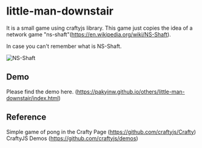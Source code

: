 # little-man-downstair
It is a small game using craftyjs library. This game just copies the idea of a network game "ns-shaft"(https://en.wikipedia.org/wiki/NS-Shaft).

In case you can't remember what is NS-Shaft.

![NS-Shaft](https://pakyinw.github.io/others/little-man-downstair/ns-shaft.jpg)

## Demo
Please find the demo here.
(https://pakyinw.github.io/others/little-man-downstair/index.html)


## Reference
Simple game of pong in the Crafty Page (https://github.com/craftyjs/Crafty)
CraftyJS Demos (https://github.com/craftyjs/demos)
